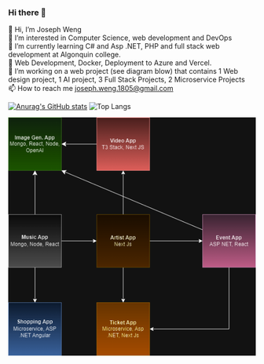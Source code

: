 ### Hi there 👋

👋 Hi, I’m Joseph Weng <br>
👀 I’m interested in Computer Science, web development and DevOps <br>
🌱 I’m currently learning C# and Asp .NET, PHP and full stack web development at Algonquin college. <br>
💞️ Web Development, Docker, Deployment to Azure and Vercel. <br>
🏡 I’m working on a web project (see diagram blow) that contains 1 Web design project, 1 AI project, 3 Full Stack Projects, 2 Microservice Projects <br>
📫 How to reach me joseph.weng.1805@gmail.com <br>

[![Anurag's GitHub stats](https://github-readme-stats.vercel.app/api?username=josephW1805)](https://github.com/anuraghazra/github-readme-stats)
![Top Langs](https://github-readme-stats.vercel.app/api/top-langs/?username=josephW1805&langs_count=8)

![Screenshot](Project.png)
